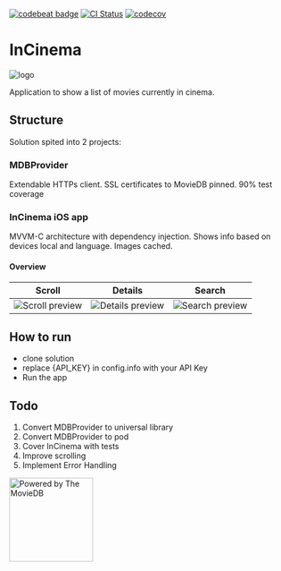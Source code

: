 
[![codebeat badge](https://codebeat.co/badges/fc671989-7aeb-4b3b-a5fb-9d918fcd0e54)](https://codebeat.co/projects/github-com-descorp-incinema-develop)
[![CI Status](http://img.shields.io/travis/descorp/InCinema.svg?style=flat)](https://travis-ci.org/descorp/InCinema)
[![codecov](https://codecov.io/gh/descorp/InCinema/branch/master/graph/badge.svg)](https://codecov.io/gh/descorp/InCinema)

# InCinema
![logo](https://user-images.githubusercontent.com/2648655/48412934-5be10280-e746-11e8-8047-8cc2b9a3601e.png)

Application to show a list of movies currently in cinema.

## Structure

Solution spited into 2 projects:

### MDBProvider

Extendable HTTPs client. SSL certificates to MovieDB pinned. 90% test coverage

### InCinema iOS app 

MVVM-C architecture with dependency injection. Shows info based on devices local and language. Images cached.

#### Overview

 Scroll      | Details       | Search 
------------ | ------------- | ------------
![Scroll preview](https://user-images.githubusercontent.com/2648655/48274261-3ea8ed00-e443-11e8-991d-0fea668749fb.gif) | ![Details preview](https://user-images.githubusercontent.com/2648655/48274222-1faa5b00-e443-11e8-9e4b-e8913588bf09.gif) | ![Search preview](https://user-images.githubusercontent.com/2648655/48274124-f25dad00-e442-11e8-90a2-7ee6bb9f7f5b.gif)

## How to run

* clone solution
* replace {API_KEY} in config.info with your API Key
* Run the app

## Todo

1. Convert MDBProvider to universal library
2. Convert MDBProvider to pod
3. Cover InCinema with tests
4. Improve scrolling
5. Implement Error Handling

<img src="https://www.themoviedb.org/assets/1/v4/logos/408x161-powered-by-rectangle-green-bb4301c10ddc749b4e79463811a68afebeae66ef43d17bcfd8ff0e60ded7ce99.png" alt="Powered by The MovieDB" width="150">

